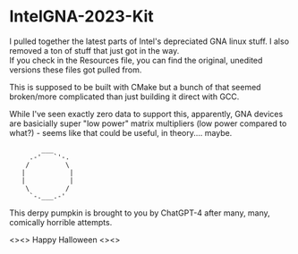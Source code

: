 # IntelGNA-2023-Kit
I pulled together the latest parts of Intel's depreciated GNA linux stuff.
I also removed a ton of stuff that just got in the way.  
If you check in the Resources file, you can find the original, unedited versions these files got pulled from.

This is supposed to be built with CMake but a bunch of that seemed broken/more complicated than just building it direct with GCC.

While I've seen exactly zero data to support this, apparently, GNA devices are basicially super "low power" matrix multipliers (low power compared to what?) - seems like that could be useful, in theory.... maybe.

            ___  
         .-'   `'-. 
        /         \ 
       |           |
       |           |
        \         / 
         `-.___.-'

This derpy pumpkin is brought to you by ChatGPT-4 after many, many, comically horrible attempts.

<><> Happy Halloween <><>
